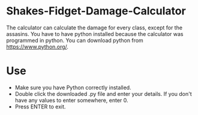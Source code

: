 # Shakes-Fidget-Damage-Calculator

The calculator can calculate the damage for every class, except for the assasins.
You have to have python installed because the calculator was programmed in python. You can download python from https://www.python.org/.

# Use 
- Make sure you have Python correctly installed.
- Double click the downloaded .py file and enter your details. If you don't have any values to enter somewhere, enter 0.
- Press ENTER to exit. 
